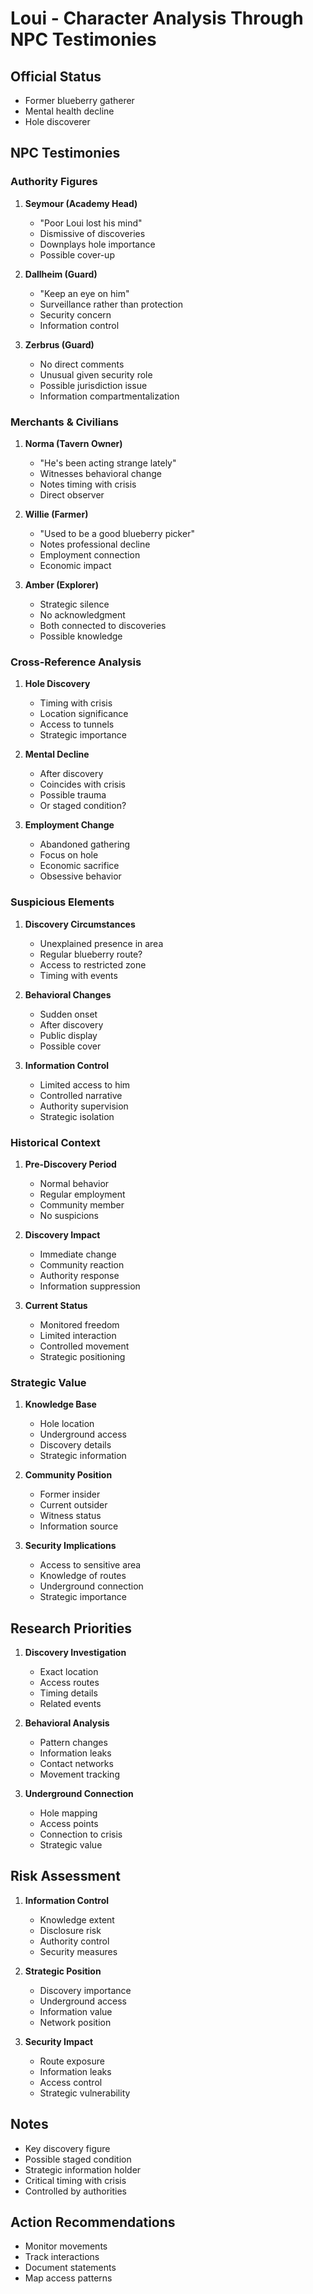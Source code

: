 # Loui - Character Analysis Through NPC Testimonies

## Official Status
- Former blueberry gatherer
- Mental health decline
- Hole discoverer

## NPC Testimonies

### Authority Figures

1. **Seymour (Academy Head)**
   - "Poor Loui lost his mind"
   - Dismissive of discoveries
   - Downplays hole importance
   - Possible cover-up

2. **Dallheim (Guard)**
   - "Keep an eye on him"
   - Surveillance rather than protection
   - Security concern
   - Information control

3. **Zerbrus (Guard)**
   - No direct comments
   - Unusual given security role
   - Possible jurisdiction issue
   - Information compartmentalization

### Merchants & Civilians

1. **Norma (Tavern Owner)**
   - "He's been acting strange lately"
   - Witnesses behavioral change
   - Notes timing with crisis
   - Direct observer

2. **Willie (Farmer)**
   - "Used to be a good blueberry picker"
   - Notes professional decline
   - Employment connection
   - Economic impact

3. **Amber (Explorer)**
   - Strategic silence
   - No acknowledgment
   - Both connected to discoveries
   - Possible knowledge

### Cross-Reference Analysis

1. **Hole Discovery**
   - Timing with crisis
   - Location significance
   - Access to tunnels
   - Strategic importance

2. **Mental Decline**
   - After discovery
   - Coincides with crisis
   - Possible trauma
   - Or staged condition?

3. **Employment Change**
   - Abandoned gathering
   - Focus on hole
   - Economic sacrifice
   - Obsessive behavior

### Suspicious Elements

1. **Discovery Circumstances**
   - Unexplained presence in area
   - Regular blueberry route?
   - Access to restricted zone
   - Timing with events

2. **Behavioral Changes**
   - Sudden onset
   - After discovery
   - Public display
   - Possible cover

3. **Information Control**
   - Limited access to him
   - Controlled narrative
   - Authority supervision
   - Strategic isolation

### Historical Context

1. **Pre-Discovery Period**
   - Normal behavior
   - Regular employment
   - Community member
   - No suspicions

2. **Discovery Impact**
   - Immediate change
   - Community reaction
   - Authority response
   - Information suppression

3. **Current Status**
   - Monitored freedom
   - Limited interaction
   - Controlled movement
   - Strategic positioning

### Strategic Value

1. **Knowledge Base**
   - Hole location
   - Underground access
   - Discovery details
   - Strategic information

2. **Community Position**
   - Former insider
   - Current outsider
   - Witness status
   - Information source

3. **Security Implications**
   - Access to sensitive area
   - Knowledge of routes
   - Underground connection
   - Strategic importance

## Research Priorities

1. **Discovery Investigation**
   - Exact location
   - Access routes
   - Timing details
   - Related events

2. **Behavioral Analysis**
   - Pattern changes
   - Information leaks
   - Contact networks
   - Movement tracking

3. **Underground Connection**
   - Hole mapping
   - Access points
   - Connection to crisis
   - Strategic value

## Risk Assessment

1. **Information Control**
   - Knowledge extent
   - Disclosure risk
   - Authority control
   - Security measures

2. **Strategic Position**
   - Discovery importance
   - Underground access
   - Information value
   - Network position

3. **Security Impact**
   - Route exposure
   - Information leaks
   - Access control
   - Strategic vulnerability

## Notes
- Key discovery figure
- Possible staged condition
- Strategic information holder
- Critical timing with crisis
- Controlled by authorities

## Action Recommendations
- Monitor movements
- Track interactions
- Document statements
- Map access patterns 